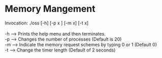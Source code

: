# Memory Mangement

Invocation: ./oss [-h] [-p x ] [-m x] [-t x]\
\
-h -->         Prints the help menu and then terminates.\
-p -->         Changes the number of processes (Default is 20)\
-m -->         Indicate the memory request schemes by typing 0 or 1 (Default 0)\
-t -->         Change the timer length (Default of 2 seconds)


